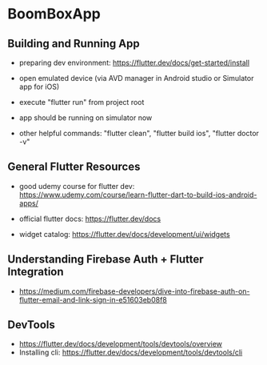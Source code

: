# BoomBoxApp

## Building and Running App
- preparing dev environment: https://flutter.dev/docs/get-started/install
- open emulated device (via AVD manager in Android studio or Simulator app for iOS)
- execute "flutter run" from project root 
- app should be running on simulator now

- other helpful commands: "flutter clean", "flutter build ios", "flutter doctor -v"

## General Flutter Resources
- good udemy course for flutter dev: https://www.udemy.com/course/learn-flutter-dart-to-build-ios-android-apps/

- official flutter docs: https://flutter.dev/docs
- widget catalog: https://flutter.dev/docs/development/ui/widgets 

## Understanding Firebase Auth + Flutter Integration
- https://medium.com/firebase-developers/dive-into-firebase-auth-on-flutter-email-and-link-sign-in-e51603eb08f8

## DevTools
- https://flutter.dev/docs/development/tools/devtools/overview
- Installing cli: https://flutter.dev/docs/development/tools/devtools/cli


